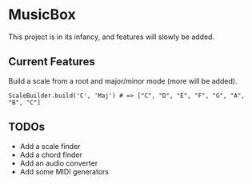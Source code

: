 # MusicBox

This project is in its infancy, and features will slowly be added.

## Current Features

Build a scale from a root and major/minor mode (more will be added).
```
ScaleBuilder.build('C', 'Maj') # => ["C", "D", "E", "F", "G", "A", "B", "C"]
```

## TODOs
* Add a scale finder
* Add a chord finder
* Add an audio converter
* Add some MIDI generators

